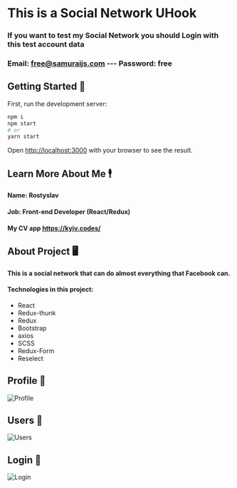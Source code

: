 # This is a Social Network UHook

### If you want to test my Social Network you should Login with this test account data
### Email: free@samuraijs.com --- Password: free

## Getting Started 🏁

First, run the development server:

```bash
npm i
npm start
# or
yarn start
```

Open [http://localhost:3000](http://localhost:3000) with your browser to see the result.

## Learn More About Me 🕴️

#### Name: Rostyslav
#### Job: Front-end Developer (React/Redux)
#### My CV app <https://kyiv.codes/>


## About Project 🖥️

#### This is a social network that can do almost everything that Facebook can.

#### Technologies in this project:

  * React
  * Redux-thunk
  * Redux
  * Bootstrap
  * axios
  * SCSS
  * Redux-Form
  * Reselect
  
  ## Profile 🚩
  
  ![Profile](https://cdn1.savepice.ru/uploads/2020/9/12/3ecbb57496931ee97f5bbec9a6eb2ffa-full.jpg)
 
  ## Users 🚩
  ![Users](https://cdn1.savepice.ru/uploads/2020/9/14/410f671f64cb03a74e6bf713502d770d-full.jpg)
  
  ## Login 🚩
  ![Login](https://cdn1.savepice.ru/uploads/2020/9/12/bd49962fbce015fda9e7141138a00b60-full.jpg)
